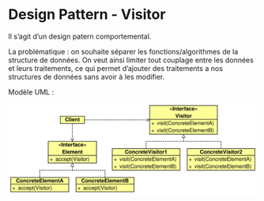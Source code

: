 # Design Pattern - Visitor

Il s’agit d’un design patern comportemental.

La problématique : on souhaite séparer les fonctions/algorithmes de la structure de données. On veut ainsi limiter tout couplage entre les données et leurs traitements, ce qui permet d’ajouter des traitements a nos structures de données sans avoir à les modifier. 

Modèle UML :

![Alt text](./img/designPattern_visitor.svg) 

